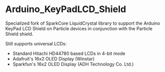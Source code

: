 Arduino_KeyPadLCD_Shield
========================

Specialized fork of SparkCore LiquidCrystal library to support the Arduino KeyPad LCD Shield on Particle devices in conjunction with the Particle Shield shield.

Still supports universal LCDs:
* Standard Hitachi HD44780 based LCDs in 4-bit mode
* Adafruit's 16x2 OLED Display (Winstar)
* Sparkfun's 16x2 OLED Display (ADH Technology Co. Ltd.)

